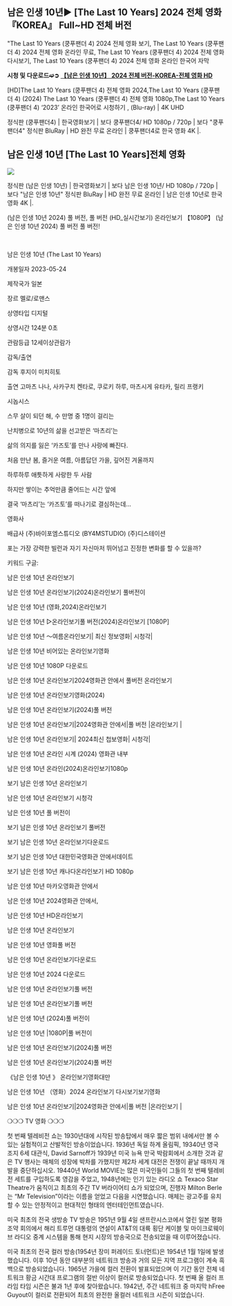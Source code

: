 <article class="markdown-body entry-content container-lg f5" itemprop="text"><div class="markdown-heading" dir="auto"><h1 class="heading-element" dir="auto">남은 인생 10년► [The Last 10 Years] 2024 전체 영화 『KOREA』 Full~HD 전체 버전</h1><a></p>
<p dir="auto">"The Last 10 Years (쿵푸팬더 4) 2024 전체 영화 보기, The Last 10 Years (쿵푸팬더 4) 2024 전체 영화 온라인 무료, The Last 10 Years (쿵푸팬더 4) 2024 전체 영화 다시보기, The Last 10 Years (쿵푸팬더 4) 2024 전체 영화 온라인 한국어 자막</p>
<p dir="auto"><strong>시청 및 다운로드➫➲ <a href="https://zinflix.com/ko/movie/876797/the-last-10-years" rel="nofollow">【남은 인생 10년】 2024 전체 버전-KOREA-전체 영화 HD</a></strong></p>
<p dir="auto">[HD]The Last 10 Years (쿵푸팬더 4) 전체 영화 2024,The Last 10 Years (쿵푸팬더 4) (2024) The Last 10 Years (쿵푸팬더 4) 전체 영화 1080p,The Last 10 Years (쿵푸팬더 4) ‘2023’ 온라인 한국어로 시청하기 , (Blu-ray) | 4K UHD</p>
<p dir="auto">정식판 (쿵푸팬더4) |  한국영화보기 | 보다 쿵푸팬더4/ HD 1080p / 720p | 보다 "쿵푸팬더4" 정식판 BluRay |  HD 완전 무료 온라인 |  쿵푸팬더4로 한국 영화 4K |.</p>
<article class="markdown-body entry-content container-lg f5" itemprop="text"><div class="markdown-heading" dir="auto"><h2 class="heading-element" dir="auto">남은 인생 10년 [The Last 10 Years]전체 영화</h2><a></p>
<img src="https://i.ytimg.com/vi/tu4TyftCqw8/maxresdefault.jpg"/>
<p dir="auto">정식판 (남은 인생 10년) |  한국영화보기 | 보다 남은 인생 10년/ HD 1080p / 720p | 보다 "남은 인생 10년" 정식판 BluRay |  HD 완전 무료 온라인 |  남은 인생 10년로 한국 영화 4K |.</p>
<p dir="auto">(남은 인생 10년 2024) 풀 버전, 풀 버전 (HD_실시간보기) 온라인보기 【1080P】  (남은 인생 10년 2024) 풀 버전 풀 버전!</p>
</br>
<p dir="auto">남은 인생 10년 (The Last 10 Years)</p>
<p dir="auto">개봉일자 2023-05-24</p>
<p dir="auto">제작국가 일본</p>
<p dir="auto">장르 멜로/로맨스</p>
<p dir="auto">상영타입 디지털</p>
<p dir="auto">상영시간 124분 0초</p>
<p dir="auto">관람등급 12세이상관람가</p>
<p dir="auto">감독/출연</p>
<p dir="auto">감독 후지이 미치히토</p>
<p dir="auto">출연 고마츠 나나, 사카구치 켄타로, 쿠로키 하루, 마츠시게 유타카, 릴리 프랭키</p>
<p dir="auto">시놉시스</p>
<p dir="auto">스무 살이 되던 해, 수 만명 중 1명이 걸리는</p>
<p dir="auto">난치병으로 10년의 삶을 선고받은 ‘마츠리’는</p>
<p dir="auto">삶의 의지를 잃은 ‘카즈토’를 만나 사랑에 빠진다.</p>
<p dir="auto">처음 만난 봄, 즐거운 여름, 아름답던 가을, 깊어진 겨울까지</p>
<p dir="auto">하루하루 애틋하게 사랑한 두 사람</p>
<p dir="auto">하지만 쌓이는 추억만큼 줄어드는 시간 앞에</p>
<p dir="auto">결국 ‘마츠리’는 ‘카즈토’를 떠나기로 결심하는데…</p>
<p dir="auto">영화사</p>
<p dir="auto">배급사 (주)바이포엠스튜디오 (BY4MSTUDIO) (주)디스테이션</p>
<p dir="auto">포는 가장 강력한 빌런과 자기 자신마저 뛰어넘고 진정한 변화를 할 수 있을까?</p>
<p dir="auto">키워드 구글:</p>
<p dir="auto">남은 인생 10년 온라인보기</p>
<p dir="auto">남은 인생 10년 온라인보기(2024)온라인보기 풀버전이</p>
<p dir="auto">남은 인생 10년 (영화,2024)온라인보기</p>
<p dir="auto">남은 인생 10년 ▷온라인보기풀 버전(2024)온라인보기 [1080P]</p>
<p dir="auto">남은 인생 10년 ～여름온라인보기| 최신 정보영화| 시청각|</p>
<p dir="auto">남은 인생 10년 비어있는 온라인보기영화</p>
<p dir="auto">남은 인생 10년 1080P 다운로드</p>
<p dir="auto">남은 인생 10년 온라인보기2024영화관 안에서 풀버전 온라인보기</p>
<p dir="auto">남은 인생 10년 온라인보기영화(2024)</p>
<p dir="auto">남은 인생 10년 온라인보기(2024)풀 버전</p>
<p dir="auto">남은 인생 10년 온라인보기|2024영화관 안에서|풀 버전 |온라인보기 |</p>
<p dir="auto">남은 인생 10년 온라인보기| 2024최신 첩보영화| 시청각|</p>
<p dir="auto">남은 인생 10년 온라인 시계 (2024) 영화관 내부</p>
<p dir="auto">남은 인생 10년 온라인(2024)온라인보기1080p</p>
<p dir="auto">보기 남은 인생 10년 온라인보기</p>
<p dir="auto">남은 인생 10년 온라인보기 시청각</p>
<p dir="auto">남은 인생 10년 풀 버전이</p>
<p dir="auto">보기 남은 인생 10년 온라인보기 풀버전</p>
<p dir="auto">보기 남은 인생 10년 온라인보기다운로드</p>
<p dir="auto">보기 남은 인생 10년 대한민국영화관 안에서데이트</p>
<p dir="auto">보기 남은 인생 10년 캐나다온라인보기 HD 1080p</p>
<p dir="auto">남은 인생 10년 마카오영화관 안에서</p>
<p dir="auto">남은 인생 10년 2024영화관 안에서,</p>
<p dir="auto">남은 인생 10년 HD온라인보기</p>
<p dir="auto">남은 인생 10년 온라인보기</p>
<p dir="auto">남은 인생 10년 영화풀 버전</p>
<p dir="auto">남은 인생 10년 온라인보기다운로드</p>
<p dir="auto">남은 인생 10년 2024 다운로드</p>
<p dir="auto">남은 인생 10년 온라인보기풀 버전</p>
<p dir="auto">남은 인생 10년 온라인보기풀 버전</p>
<p dir="auto">남은 인생 10년 (2024)풀 버전이</p>
<p dir="auto">남은 인생 10년 |1080P|풀 버전이</p>
<p dir="auto">남은 인생 10년 온라인보기(2024)풀 버전</p>
<p dir="auto">남은 인생 10년 온라인보기(2024)풀 버전</p>
<p dir="auto">《남은 인생 10년 》 온라인보기영화대만</p>
<p dir="auto">남은 인생 10년 （영화）2024 온라인보기 다시보기보기영화</p>
<p dir="auto">남은 인생 10년 온라인보기|2024영화관 안에서|풀 버전 |온라인보기 |</p>
<p dir="auto">❍❍❍ TV 영화 ❍❍❍</p>
<p dir="auto">첫 번째 텔레비전 쇼는 1930년대에 시작된 방송탑에서 매우 짧은 범위 내에서만 볼 수 있는 실험적이고 산발적인 방송이었습니다. 1936년 독일 하계 올림픽, 19340년 영국 조지 6세 대관식, David Sarnoff가 1939년 미국 뉴욕 만국 박람회에서 소개한 것과 같은 TV 행사는 매체의 성장에 박차를 가했지만 제2차 세계 대전은 전쟁이 끝날 때까지 개발을 중단하십시오. 19440년 World MOVIE는 많은 미국인들이 그들의 첫 번째 텔레비전 세트를 구입하도록 영감을 주었고, 1948년에는 인기 있는 라디오 쇼 Texaco Star Theatre가 움직이고 최초의 주간 TV 버라이어티 쇼가 되었으며, 진행자 Milton Berle는 “Mr Television”이라는 이름을 얻었고 다음을 시연했습니다. 매체는 광고주를 유치할 수 있는 안정적이고 현대적인 형태의 엔터테인먼트였습니다.</p>
<p dir="auto">미국 최초의 전국 생방송 TV 방송은 1951년 9월 4일 샌프란시스코에서 열린 일본 평화 조약 회의에서 해리 트루먼 대통령의 연설이 AT&T의 대륙 횡단 케이블 및 마이크로웨이브 라디오 중계 시스템을 통해 현지 시장의 방송국으로 전송되었을 때 이루어졌습니다.</p>
<p dir="auto">미국 최초의 전국 컬러 방송(1954년 장미 퍼레이드 토너먼트)은 1954년 1월 1일에 발생했습니다. 이후 10년 동안 대부분의 네트워크 방송과 거의 모든 지역 프로그램이 계속 흑백으로 방송되었습니다. 1965년 가을에 컬러 전환이 발표되었으며 이 기간 동안 전체 네트워크 황금 시간대 프로그램의 절반 이상이 컬러로 방송되었습니다. 첫 번째 올 컬러 프라임 타임 시즌은 불과 1년 후에 찾아왔습니다. 1942년, 주간 네트워크 중 마지막 hFree Guyout이 컬러로 전환되어 최초의 완전한 올컬러 네트워크 시즌이 되었습니다.</p>
